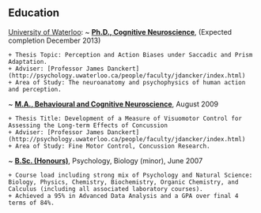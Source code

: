 ## Education


[University of Waterloo](http://www.uwaterloo.ca/):
  ~ [**Ph.D., Cognitive Neuroscience**](http://psychology.uwaterloo.ca), (Expected completion December 2013)

    + Thesis Topic: Perception and Action Biases under Saccadic and Prism Adaptation.
    + Adviser: [Professor James Danckert](http://psychology.uwaterloo.ca/people/faculty/jdancker/index.html)
    + Area of Study: The neuroanatomy and psychophysics of human action and perception.



  ~ [**M.A., Behavioural and Cognitive Neuroscience**](http://psychology.uwaterloo.ca), August 2009

    + Thesis Title: Development of a Measure of Visuomotor Control for Assessing the Long-term Effects of Concussion
    + Adviser: [Professor James Danckert](http://psychology.uwaterloo.ca/people/faculty/jdancker/index.html)
    + Area of Study: Fine Motor Control, Concussion Research.



  ~ [**B.Sc. (Honours)**](http://science.uwaterloo.ca), Psychology, Biology (minor), June 2007

    + Course load including strong mix of Psychology and Natural Science: Biology, Physics, Chemistry, Biochemistry, Organic Chemistry, and Calculus (including all associated laboratory courses).
    + Achieved a 95% in Advanced Data Analysis and a GPA over final 4 terms of 84%.

